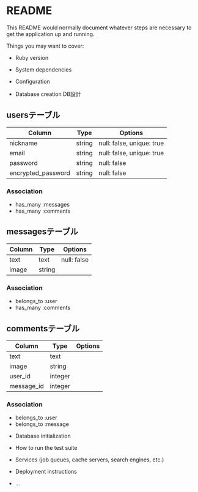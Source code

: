 # README

This README would normally document whatever steps are necessary to get the
application up and running.

Things you may want to cover:

* Ruby version

* System dependencies

* Configuration

* Database creation
  DB設計
## usersテーブル
|Column|Type|Options|
|------|----|-------|
|nickname|string|null: false, unique: true|
|email|string|null: false, unique: true|
|password|string|null: false|
|encrypted_password|string|null: false|
### Association
- has_many  :messages
- has_many  :comments

## messagesテーブル
|Column|Type|Options|
|------|----|-------|
|text|text|null: false|
|image|string|
### Association
- belongs_to :user
- has_many   :comments

## commentsテーブル
|Column|Type|Options|
|------|----|-------|
|text|text|
|image|string|
|user_id|integer|
|message_id|integer|
### Association
- belongs_to :user
- belongs_to :message

* Database initialization

* How to run the test suite

* Services (job queues, cache servers, search engines, etc.)

* Deployment instructions

* ...
